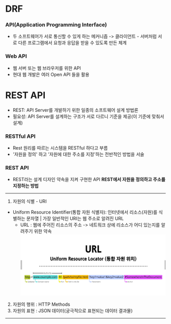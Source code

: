# DRF

### API(Application Programming Interface)
- 두 소프트웨어가 서로 통신할 수 있게 하는 메커니즘
-> 클라이언트 - 서버처럼 서로 다른 프로그램에서 요청과 응답을 받을 수 있도록 만든 체계

### Web API
- 웹 서버 또는 웹 브라우저를 위한 API
- 현대 웹 개발은 여러 Open API 들을 활용

# REST API
- REST: API Server를 개발하기 위한 일종의 소프트웨어 설계 방법론
- 필요성: API Server를 설계하는 구조가 서로 다르니 기준을 제공(이 기준에 맞춰서 설계)

### RESTful API
- Rest 원리를 따르는 시스템을 RESTful 하다고 부름
- '자원을 정의' 하고 '자원에 대한 주소를 지정'하는 전반적인 방법을 서술

### REST API  
- REST라는 설계 디자인 약속을 지켜 구현한 API
**REST에서 자원을 정의하고 주소를 지정하는 방법**

---
1. 자원의 식별 - URI
  - Uniform Resource Identifier(통합 자원 식별자): 인터넷에서 리소스(자원)를 식별하는 문자열 | 가장 일반적인 URI는 웹 주소로 알려진 URL
    - URL : 웹에 주어진 리소스의 주소 -> 네트워크 상에 리소스가 어디 있는지를 알려주기 위한 약속
![alt text](image-11.png)



2. 자원의 행위 : HTTP Methods
3. 자원의 표현 : JSON 데이터(궁극적으로 표현되는 데이터 결과물)
---





